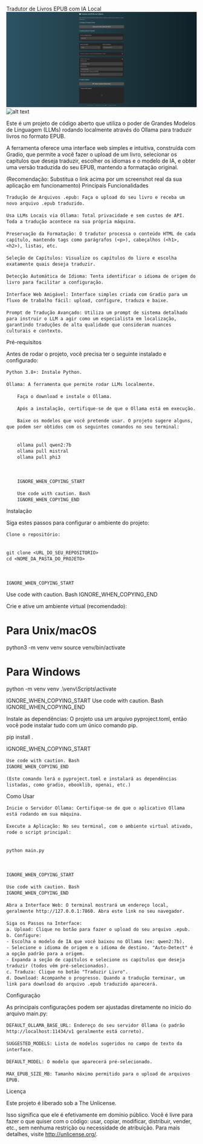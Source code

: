 Tradutor de Livros EPUB com IA Local
![Printscreen do Projeto](printscreen.png)
![alt text](https://img.shields.io/badge/license-Unlicense-blue.svg)

Este é um projeto de código aberto que utiliza o poder de Grandes Modelos de Linguagem (LLMs) rodando localmente através do Ollama para traduzir livros no formato EPUB.

A ferramenta oferece uma interface web simples e intuitiva, construída com Gradio, que permite a você fazer o upload de um livro, selecionar os capítulos que deseja traduzir, escolher os idiomas e o modelo de IA, e obter uma versão traduzida do seu EPUB, mantendo a formatação original.

(Recomendação: Substitua o link acima por um screenshot real da sua aplicação em funcionamento)
Principais Funcionalidades

    Tradução de Arquivos .epub: Faça o upload do seu livro e receba um novo arquivo .epub traduzido.

    Usa LLMs Locais via Ollama: Total privacidade e sem custos de API. Toda a tradução acontece na sua própria máquina.

    Preservação da Formatação: O tradutor processa o conteúdo HTML de cada capítulo, mantendo tags como parágrafos (<p>), cabeçalhos (<h1>, <h2>), listas, etc.

    Seleção de Capítulos: Visualize os capítulos do livro e escolha exatamente quais deseja traduzir.

    Detecção Automática de Idioma: Tenta identificar o idioma de origem do livro para facilitar a configuração.

    Interface Web Amigável: Interface simples criada com Gradio para um fluxo de trabalho fácil: upload, configure, traduza e baixe.

    Prompt de Tradução Avançado: Utiliza um prompt de sistema detalhado para instruir o LLM a agir como um especialista em localização, garantindo traduções de alta qualidade que consideram nuances culturais e contexto.

Pré-requisitos

Antes de rodar o projeto, você precisa ter o seguinte instalado e configurado:

    Python 3.8+: Instale Python.

    Ollama: A ferramenta que permite rodar LLMs localmente.

        Faça o download e instale o Ollama.

        Após a instalação, certifique-se de que o Ollama está em execução.

        Baixe os modelos que você pretende usar. O projeto sugere alguns, que podem ser obtidos com os seguintes comandos no seu terminal:

              
        ollama pull qwen2:7b 
        ollama pull mistral
        ollama pull phi3

            

        IGNORE_WHEN_COPYING_START

        Use code with caution. Bash
        IGNORE_WHEN_COPYING_END

Instalação

Siga estes passos para configurar o ambiente do projeto:

    Clone o repositório:

          
    git clone <URL_DO_SEU_REPOSITORIO>
    cd <NOME_DA_PASTA_DO_PROJETO>

        

    IGNORE_WHEN_COPYING_START

Use code with caution. Bash
IGNORE_WHEN_COPYING_END

Crie e ative um ambiente virtual (recomendado):

      
# Para Unix/macOS
python3 -m venv venv
source venv/bin/activate

# Para Windows
python -m venv venv
.\venv\Scripts\activate

    

IGNORE_WHEN_COPYING_START
Use code with caution. Bash
IGNORE_WHEN_COPYING_END

Instale as dependências:
O projeto usa um arquivo pyproject.toml, então você pode instalar tudo com um único comando pip.

      
pip install .

    

IGNORE_WHEN_COPYING_START

    Use code with caution. Bash
    IGNORE_WHEN_COPYING_END

    (Este comando lerá o pyproject.toml e instalará as dependências listadas, como gradio, ebooklib, openai, etc.)

Como Usar

    Inicie o Servidor Ollama: Certifique-se de que o aplicativo Ollama está rodando em sua máquina.

    Execute a Aplicação: No seu terminal, com o ambiente virtual ativado, rode o script principal:

          
    python main.py

        

    IGNORE_WHEN_COPYING_START

    Use code with caution. Bash
    IGNORE_WHEN_COPYING_END

    Abra a Interface Web: O terminal mostrará um endereço local, geralmente http://127.0.0.1:7860. Abra este link no seu navegador.

    Siga os Passos na Interface:
    a. Upload: Clique no botão para fazer o upload do seu arquivo .epub.
    b. Configure:
    - Escolha o modelo de IA que você baixou no Ollama (ex: qwen2:7b).
    - Selecione o idioma de origem e o idioma de destino. "Auto-Detect" é a opção padrão para a origem.
    - Expanda a seção de capítulos e selecione os capítulos que deseja traduzir (todos vêm pré-selecionados).
    c. Traduza: Clique no botão "Traduzir Livro".
    d. Download: Acompanhe o progresso. Quando a tradução terminar, um link para download do arquivo .epub traduzido aparecerá.

Configuração

As principais configurações podem ser ajustadas diretamente no início do arquivo main.py:

    DEFAULT_OLLAMA_BASE_URL: Endereço do seu servidor Ollama (o padrão http://localhost:11434/v1 geralmente está correto).

    SUGGESTED_MODELS: Lista de modelos sugeridos no campo de texto da interface.

    DEFAULT_MODEL: O modelo que aparecerá pré-selecionado.

    MAX_EPUB_SIZE_MB: Tamanho máximo permitido para o upload de arquivos EPUB.

Licença

Este projeto é liberado sob a The Unlicense.

Isso significa que ele é efetivamente em domínio público. Você é livre para fazer o que quiser com o código: usar, copiar, modificar, distribuir, vender, etc., sem nenhuma restrição ou necessidade de atribuição. Para mais detalhes, visite http://unlicense.org/.
